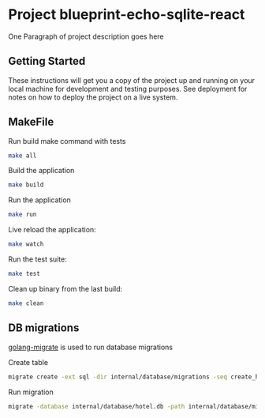 # Project blueprint-echo-sqlite-react

One Paragraph of project description goes here

## Getting Started

These instructions will get you a copy of the project up and running on your local machine for development and testing purposes. See deployment for notes on how to deploy the project on a live system.

## MakeFile

Run build make command with tests
```bash
make all
```

Build the application
```bash
make build
```

Run the application
```bash
make run
```

Live reload the application:
```bash
make watch
```

Run the test suite:
```bash
make test
```

Clean up binary from the last build:
```bash
make clean
```

## DB migrations
[golang-migrate](https://github.com/golang-migrate/migrate) is used to run database migrations

Create table
```bash
migrate create -ext sql -dir internal/database/migrations -seq create_hotels_table
```

Run migration
```bash
migrate -database internal/database/hotel.db -path internal/database/migrations up
```